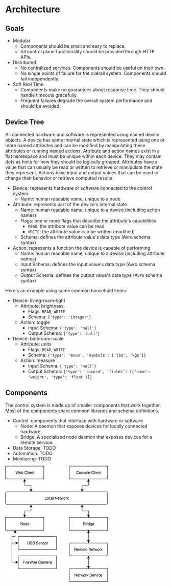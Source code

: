 # Architecture

## Goals

* Modular
  * Components should be small and easy to replace.
  * All control plane functionality should be provided through HTTP APIs.
* Distributed
  * No centralized services. Components should be useful on their own.
  * No single points of failure for the overall system. Components should fail independently.
* Soft Real Time
  * Components make no guarantees about response time. They should handle timeouts gracefully.
  * Frequent failures degrade the overall system performance and should be avoided.

## Device Tree

All connected hardware and software is represented using named device objects. A device has some internal state
which is represented using one or more named attributes and can be modified by manipulating these attributes or running
named actions. Attribute and action names exist in a flat namespace and must be unique within each device. They may
contain dots as hints for how they should be logically grouped. Attributes have a value that can usually be read or
written to retrieve or manipulate the state they represent. Actions have input and output values that can be used to
change their behavior or retrieve computed results.

* Device: represents hardware or software connected to the control system
  * Name: human readable name, unique to a node
* Attribute: represents part of the device's internal state
  * Name: human readable name, unique to a device (including action names)
  * Flags: one or more flags that describe the attribute's capabilities
    * `READ`: the attribute value can be read
    * `WRITE`: the attribute value can be written (modified)
  * Schema: defines the attribute value's data type (Avro schema syntax)
* Action: represents a function the device is capable of performing
  * Name: human readable name, unique to a device (including attribute names)
  * Input Schema: defines the input value's data type (Avro schema syntax)
  * Output Schema: defines the output value's data type (Avro schema syntax)

Here's an example using some common household items:

* Device: living-room-light
  * Attribute: brightness
    * Flags: `READ`, `WRITE`
    * Schema: `{'type': 'integer'}`
  * Action: toggle
    * Input Schema: `{'type': 'null'}`
    * Output Schema: `{'type': 'null'}`
* Device: bathroom-scale
  * Attribute: units
    * Flags: `READ`, `WRITE`
    * Schema: `{'type': 'enum', 'symbols': ['lbs', 'kgs']}`
  * Action: measure
    * Input Schema: `{'type': 'null'}`
    * Output Schema: `{'type': 'record', 'fields': [{'name': 'weight', 'type': 'float'}]}`

## Components

The control system is made up of smaller components that work together. Most of the components share common libraries
and schema definitions.

* Control: components that interface with hardware or software
  * Node: A daemon that exposes devices for locally connected hardware.
  * Bridge: A specialized node daemon that exposes devices for a remote service.
* Data Storage: TODO
* Automation: TODO
* Monitoring: TODO

![](components.png)
